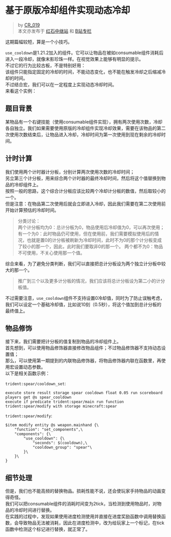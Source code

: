 # 基于原版冷却组件实现动态冷却
> by [CR_019](https://space.bilibili.com/85292644)  
> 本文亦发布于 [红石中继站](https://forum.mczwlt.net/topic/361/1.21.2-%E5%9F%BA%E4%BA%8E%E5%AE%8F%E5%92%8C%E5%8E%9F%E7%89%88%E5%86%B7%E5%8D%B4%E7%BB%84%E4%BB%B6%E5%AE%9E%E7%8E%B0%E5%8A%A8%E6%80%81%E5%86%B7%E5%8D%B4-%E6%8B%BE%E5%B0%98-%E5%85%AD) 和 [B站专栏](https://www.bilibili.com/opus/1034540871541850145)


这期篇幅较短，算是一个小技巧。

`use_cooldown`是1.21.2加入的组件。它可以让物品在被如consumable组件消耗后进入一段冷却，就像末影珍珠一样。在视觉效果上能够有明显的提示。  
不过它的行为比较古板，不是特别好用：  
该组件只能指定固定的冷却的时间，不能动态变化，也不能在触发冷却之后缩减冷却的时间。  
不过结合宏，我们可以在一定程度上实现动态冷却时间。  
来看这个实例：

## 题目背景
某物品有一个右键技能（使用consumable组件实现），拥有两次使用次数，冷却各自独立。我们如果需要使用原版的冷却组件实现冷却效果，需要在该物品的第二次使用次数结束后，让物品进入冷却，冷却时间为第一次使用到现在剩余的冷却时间。  
## 计时计算
我们使用两个计时器计分板，分别计算两次使用次数的冷却时间；  
另立第三个计分板，用来综合两个计时器的最终冷却时间，然后将这个值替换到物品的冷却组件上。  
按照一般的思路，这个综合计分板应该比较两个冷却计分板的数值，然后取较小的一个。  
但是注意：在物品第二次使用后就会立即进入冷却，因此我们需要在第二次使用前开始计算预估的冷却时间。  

> 分类讨论：  
> 两个计分板均为0：总计分板为0，物品使用后冷却值为0，可以再次使用；  
> 有一个为0：此时物品仍可使用，但在使用前，我们需要模拟使用后的情况，也就是置0的计分板被刷新为冷却时间，此时不为0的那个计分板变成了较小的那一个，因此，此时我们要取非0的那一个。
> 两个都不为0：物品不可使用，不关心使用那一个值。

综合来看，为了避免分类判断，我们可以直接把总计分板设为两个独立计分板中较大的那一个。  

> 推广到三个以及更多计分板的情况，我们应该将总计分板设为第二小的计分板值。

不过需要注意，`use_cooldown`组件不支持设置0冷却值，同时为了防止误触考虑，我们可以设定一个基础冷却值，比如说10刻（0.5秒），将这个值加到总计分板的最终值上。   

## 物品修饰
接下来，我们需要把计分板的值复制到物品的冷却组件上。  
首先想到，可以使用物品修饰器直接修改物品组件；不过物品修饰器不支持动态设置值；  
那么，可以使用第一期提到的内联物品修饰器，将物品修饰器内联在函数里，再使用宏设置动态参数。  
以下是相关函数示例：

`trident:spear/cooldown_set`:
```mcfunction
execute store result storage spear cooldown float 0.05 run scoreboard players get @s spear_cooldown
execute if predicate trident:spear/main run function trident:spear/modify with storage minecraft:spear
```

`trident:spear/modify`:
```mcfunction
$item modify entity @s weapon.mainhand {\
    "function": "set_components",\
    "components": {\
        "use_cooldown": {\
            "seconds": $(cooldown),\
            "cooldown_group": "spear"\
        }\
    }\
}
```

## 细节处理
但是，我们也不能高频的替换物品。损耗性能不说，还会使玩家手持物品的动画变得奇怪。  
我们可以把consumable组件的消耗时间变为2tick，当检测到使用物品时，对物品的冷却时间进行替换。  
在实践的过程中，发现如果使用进度检测使用并直接在进度奖励函数中调用替换函数，会导致物品无法被消耗，因此在进度检测中，改为给玩家上一个标记，在tick函数中检测这个标记进行替换，就正常了。